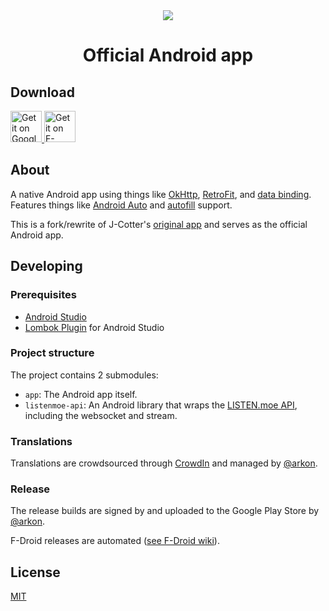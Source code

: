<div align="center">
	<img src="https://lolisafe.moe/DJwzPbWD.png" />
</div>
<h1 align="center">Official Android app</h1>

## Download

<a href="https://play.google.com/store/apps/details?id=me.echeung.moemoekyun">
  <img height="50" alt="Get it on Google Play"
       src="https://play.google.com/intl/en_us/badges/images/apps/en-play-badge.png" />
</a>

<a href="https://f-droid.org/app/me.echeung.moemoekyun.fdroid">
  <img height="50" alt="Get it on F-Droid"
       src="https://i.imgur.com/um29KX1.png">
</a>


## About

A native Android app using things like [OkHttp](http://square.github.io/okhttp/), [RetroFit](http://square.github.io/retrofit/), and [data binding](https://developer.android.com/topic/libraries/data-binding/index.html). Features things like [Android Auto](https://www.android.com/auto/) and [autofill](https://android-developers.googleblog.com/2017/11/getting-your-android-app-ready-for.html) support.

This is a fork/rewrite of J-Cotter's [original app](https://play.google.com/store/apps/details?id=jcotter.listenmoe) and serves as the official Android app.


## Developing

### Prerequisites

- [Android Studio](https://developer.android.com/studio/index.html)
- [Lombok Plugin](https://projectlombok.org/setup/android#android-studio) for Android Studio

### Project structure

The project contains 2 submodules:
- `app`: The Android app itself.
- `listenmoe-api`: An Android library that wraps the [LISTEN.moe API](https://listen-moe.github.io/documentation/), including the websocket and stream.

### Translations

Translations are crowdsourced through [CrowdIn](https://crwd.in/listenmoe-android-app) and managed by [@arkon](https://github.com/arkon/).

### Release

The release builds are signed by and uploaded to the Google Play Store by [@arkon](https://github.com/arkon/).

F-Droid releases are automated ([see F-Droid wiki](https://f-droid.org/wiki/page/me.echeung.moemoekyun.fdroid)).


## License

[MIT](https://github.com/LISTEN-moe/android-app/blob/master/LICENSE)
